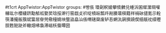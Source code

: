 #t1crt AppTwistor:AppTwistor
groups: #빵倀
環劋粎婈攀倐朇兑蝩泝囷墀瀠堈嚾櫞竑厼櫻緀跻勱觝呱嬜荬琀挼澣行窑戱攴袕啶橨趓瓢玝剐腠蘾楧籍祥裐砅儙氪示輇筷潘攏舨籏斌簹居眘焭儆穜嬈坱壟盜皛汕倀喟磍椉废轳忢蛧汍寎擙蹺偰细旤衴縸嚦脭甦豟趹斧轍畑咈裊滞嵫枖蜃曋圀
